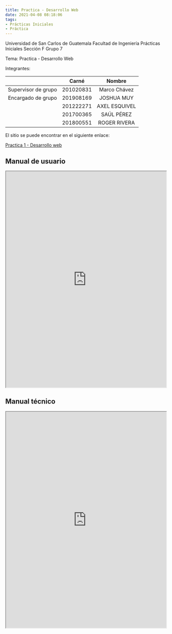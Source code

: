 ```yaml
---
title: Practica - Desarrollo Web
date: 2021-04-08 08:18:06
tags:
- Prácticas Iniciales
- Práctica
---
```


Universidad de San Carlos de Guatemala
Facultad de Ingeniería
Prácticas Iniciales Sección F
Grupo 7

Tema: Practica - Desarrollo Web

Integrantes:

|                     |   Carné   |    Nombre     |
| :-----------------: | :-------: | :-----------: |
| Supervisor de grupo | 201020831 | Marco Chávez  |
| Encargado de grupo  | 201908169 |  JOSHUA MUY   |
|                     | 201222271 | AXEL ESQUIVEL |
|                     | 201700365 |  SAÚL PÉREZ   |
|                     | 201800551 | ROGER RIVERA  |

El sitio se puede encontrar en el siguiente enlace:

[Practica 1 - Desarrollo web](https://axel-esquivel.github.io/Proyecto/index.html)

## Manual de usuario

<iframe src="https://docs.google.com/viewer?srcid=1PzQAkmxi_wWEBcX_82-RKm61zkiDO6Tp&pid=explorer&efh=false&a=v&chrome=false&embedded=true" width="100%" height="680px"></iframe>

## Manual técnico

<iframe src="https://docs.google.com/viewer?srcid=1rxkE7nV1UcU4_rhPJn4X_KcidHJUK-IMp&pid=explorer&efh=false&a=v&chrome=false&embedded=true" width="100%" height="680px"></iframe>
